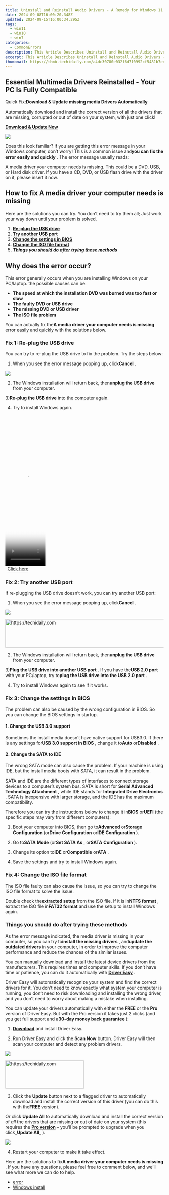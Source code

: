 ```yaml
---
title: Uninstall and Reinstall Audio Drivers - A Remedy for Windows 11 Sound Failures
date: 2024-09-08T16:00:20.348Z
updated: 2024-09-15T16:00:34.295Z
tags:
  - win11
  - win10
  - win7
categories:
  - CommonErrors
description: This Article Describes Uninstall and Reinstall Audio Drivers - A Remedy for Windows 11 Sound Failures
excerpt: This Article Describes Uninstall and Reinstall Audio Drivers - A Remedy for Windows 11 Sound Failures
thumbnail: https://thmb.techidaily.com/a4dc30780e032f6d710992cf5481b7eec2d5a638075023e09360ad01372b41d6.jpg
---
```


## Essential Multimedia Drivers Reinstalled - Your PC Is Fully Compatible

 Quick Fix:**Download & Update missing media Drivers Automatically**

 Automatically download and install the correct version of all the drivers that are missing, corrupted or out of date on your system, with just one click!

[**Download & Update Now**](https://tools.techidaily.com/drivereasy/download/)

![](https://images.drivereasy.com/wp-content/uploads/2018/02/img_5a756ceb050d3.png)

 Does this look familiar? If you are getting this error message in your Windows computer, don’t worry! This is a common issue and**you can fix the error easily and quickly** . The error message usually reads:

 A media driver your computer needs is missing. This could be a DVD, USB, or Hard disk driver. If you have a CD, DVD, or USB flash drive with the driver on it, please insert it now.

## How to fix A media driver your computer needs is missing

 Here are the solutions you can try. You don’t need to try them all; Just work your way down until your problem is solved.

1. [**Re-plug the USB drive**](#Fix1)
2. [**Try another USB port**](#Fix2)
3. [**Change the settings in BIOS**](#Fix3)
4. [**Change the ISO file format**](#Fix4)
5. _[**Things you should do after trying these methods**](#Fix5)_

## Why does the error occur?

 This error generally occurs when you are installing Windows on your PC/laptop. the possible causes can be:

* **The speed at which the installation DVD was burned was too fast or slow**
* **The faulty DVD or USB drive**
* **The missing DVD or USB driver**
* **The ISO file problem**

 You can actually fix the**A media driver your computer needs is missing** error easily and quickly with the solutions below.

### Fix 1: Re-plug the USB drive

 You can try to re-plug the USB drive to fix the problem. Try the steps below:

 1) When you see the error message popping up, click**Cancel** .

![](https://images.drivereasy.com/wp-content/uploads/2018/02/img_5a756ddcbe2a8.png)

 2) The Windows installation will return back, then**unplug the USB drive** from your computer.

 3)**Re-plug the USB drive** into the computer again.

4) Try to install Windows again.

<!-- affiliate ads begin -->
<span id="1977006">
					<video width="128" height="480" style="cursor:pointer"
           poster="//a.impactradius-go.com/display-clicktoplayimage/1977006.png"
           onclick="if(!this.playClicked){this.play();this.setAttribute('controls',true);this.playClicked=true;}">
	   <source src="//a.impactradius-go.com/display-ad/22993-1977006">
	   <img src="//a.impactradius-go.com/display-clicktoplayimage/1977006.png" style="border: none; height: 100%; width: 100%; object-fit: contain">
	</video>
	<div style="width:80px;text-align:center"><a href="javascript:window.open(decodeURIComponent('https%3A%2F%2Fhomestyler.sjv.io%2Fc%2F5597632%2F1977006%2F22993'), '_blank');void(0);">Click here</a></div>
</span>
<img height="0" width="0" src="https://imp.pxf.io/i/5597632/1977006/22993" style="position:absolute;visibility:hidden;" border="0" />
<!-- affiliate ads end -->

### Fix 2: Try another USB port

 If re-plugging the USB drive doesn’t work, you can try another USB port:

 1) When you see the error message popping up, click**Cancel** .

![](https://images.drivereasy.com/wp-content/uploads/2018/02/img_5a756dfa249f7.png)

<!-- affiliate ads begin -->
<a href="https://ephamedtechinc.pxf.io/c/5597632/2130533/26400" target="_top" id="2130533">
  <img src="//a.impactradius-go.com/display-ad/26400-2130533" border="0" alt="https://techidaily.com" width="728" height="90"/>
</a>
<img height="0" width="0" src="https://ephamedtechinc.pxf.io/i/5597632/2130533/26400" style="position:absolute;visibility:hidden;" border="0" />
<!-- affiliate ads end -->

 2) The Windows installation will return back, then**unplug the USB drive** from your computer.

 3)**Plug the USB drive into another USB port** . If you have the**USB 2.0 port** with your PC/laptop, try to**plug the USB drive into the USB 2.0 port** .

4) Try to install Windows again to see if it works.

### Fix 3: Change the settings in BIOS

 The problem can also be caused by the wrong configuration in BIOS. So you can change the BIOS settings in startup.

#### 1\. Change the USB 3.0 support

 Sometimes the  install media doesn’t have native support for USB3.0\. If there is any settings for**USB 3.0 support in BIOS** , change it to**Auto** or**Disabled** .

#### 2\. Change the SATA to IDE

 The wrong SATA mode can also cause the problem. If your machine is using IDE, but the install media boots with SATA, it can result in the problem.

 SATA and IDE are the different types of interfaces to connect storage devices to a computer’s system bus. SATA is short for **Serial Advanced Technology Attachment** , while IDE stands for **Integrated Drive Electronics** . SATA is inexpensive with larger storage, and the IDE has the maximum compatibility.

 Therefore you can try the instructions below to change it in**BIOS** or**UEFI** (the specific steps may vary from different computers):

 1) Boot your computer into BIOS, then go to**Advanced** or**Storage** **Configuration** (or**Drive Configuration** or**IDE Configuration** ).

 2) Go to**SATA** **Mode** (or**Set SATA As** , or**SATA** **Configuration**  ).

 3) Change its option to**IDE** or**Compatible** or**ATA** .

 4) Save the settings and try to install Windows again.

### Fix 4: Change the ISO file format

 The ISO file faulty can also cause the issue, so you can try to change the ISO file format to solve the issue.

 Double check the**extracted setup** from the ISO file. If it is in**NTFS format** , extract the ISO file in**FAT32 format** and use the setup to install Windows again.

### Things you should do after trying these methods

 As the error message indicated, the media driver is missing in your computer, so you can try to**install the missing drivers** , and**update the outdated drivers** in your computer, in order to improve the computer performance and reduce the chances of the similar issues.

 You can manually download and install the latest device drivers from the manufacturers. This requires times and computer skills. If you don’t have time or patience, you can do it automatically with **[Driver Easy](https://tools.techidaily.com/drivereasy/download/)**  .

 Driver Easy will automatically recognize your system and find the correct drivers for it. You don’t need to know exactly what system your computer is running, you don’t need to risk downloading and installing the wrong driver, and you don’t need to worry about making a mistake when installing.

 You can update your drivers automatically with either the **FREE**   or the **Pro**   version of Driver Easy. But with the Pro version it takes just 2 clicks (and you get full support and a**30-day money back guarantee** ):

 1) **[Download](https://tools.techidaily.com/drivereasy/download/)**  and install Driver Easy.

 2) Run Driver Easy and click the **Scan Now**   button. Driver Easy will then scan your computer and detect any problem drivers.

![](https://images.drivereasy.com/wp-content/uploads/2018/02/img_5a741854f33af.jpg)

<!-- affiliate ads begin -->
<a href="https://aligracehair.sjv.io/c/5597632/2135354/19272" target="_top" id="2135354">
  <img src="//a.impactradius-go.com/display-ad/19272-2135354" border="0" alt="https://techidaily.com" width="250" height="90"/>
</a>
<img height="0" width="0" src="https://aligracehair.sjv.io/i/5597632/2135354/19272" style="position:absolute;visibility:hidden;" border="0" />
<!-- affiliate ads end -->

3) Click the **Update**  button next to a flagged driver to automatically download and install the correct version of this driver (you can do this with the**FREE** version).

Or click **Update All**  to automatically download and install the correct version of _all_  the drivers that are missing or out of date on your system (this requires the **[Pro version](https://tools.techidaily.com/drivereasy/download/)**  – you’ll be prompted to upgrade when you click_**Update All**_ ).

![](https://images.drivereasy.com/wp-content/uploads/2018/02/img_5a742eeb04a11.jpg)

4) Restart your computer to make it take effect.

 Here are the solutions to fix**A media driver your computer needs is missing** . If you have any questions, please feel free to comment below, and we’ll see what more we can do to help.

* [error](https://tools.techidaily.com/drivereasy/download/)
* [Windows install](/tag-search/?tagId=87)

<ins class="adsbygoogle"
     style="display:block"
     data-ad-format="autorelaxed"
     data-ad-client="ca-pub-7571918770474297"
     data-ad-slot="1223367746"></ins>

<ins class="adsbygoogle"
     style="display:block"
     data-ad-client="ca-pub-7571918770474297"
     data-ad-slot="8358498916"
     data-ad-format="auto"
     data-full-width-responsive="true"></ins>



